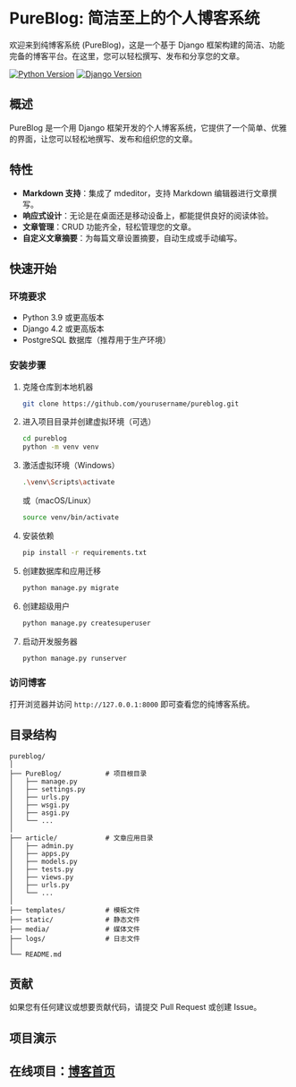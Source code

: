 # PureBlog: 简洁至上的个人博客系统
欢迎来到纯博客系统 (PureBlog)，这是一个基于 Django 框架构建的简洁、功能完备的博客平台。在这里，您可以轻松撰写、发布和分享您的文章。

[![Python Version](https://img.shields.io/badge/python-3.9+-green.svg)](https://www.python.org/)
[![Django Version](https://img.shields.io/badge/django-4.2+-blue.svg)](https://www.djangoproject.com/)
<!-- [![License: MIT](https://img.shields.io/badge/License-MIT-yellow.svg)](https://opensource.org/licenses/MIT) -->

## 概述

PureBlog 是一个用 Django 框架开发的个人博客系统，它提供了一个简单、优雅的界面，让您可以轻松地撰写、发布和组织您的文章。

## 特性

- **Markdown 支持**：集成了 mdeditor，支持 Markdown 编辑器进行文章撰写。
- **响应式设计**：无论是在桌面还是移动设备上，都能提供良好的阅读体验。
- **文章管理**：CRUD 功能齐全，轻松管理您的文章。
- **自定义文章摘要**：为每篇文章设置摘要，自动生成或手动编写。

## 快速开始

### 环境要求

- Python 3.9 或更高版本
- Django 4.2 或更高版本
- PostgreSQL 数据库（推荐用于生产环境）

### 安装步骤

1. 克隆仓库到本地机器
   ```bash
   git clone https://github.com/yourusername/pureblog.git
   ```
2. 进入项目目录并创建虚拟环境（可选）
   ```bash
   cd pureblog
   python -m venv venv
   ```
3. 激活虚拟环境（Windows）
   ```bash
   .\venv\Scripts\activate
   ```
   或（macOS/Linux）
   ```bash
   source venv/bin/activate
   ```
4. 安装依赖
   ```bash
   pip install -r requirements.txt
   ```
5. 创建数据库和应用迁移
   ```bash
   python manage.py migrate
   ```
6. 创建超级用户
   ```bash
   python manage.py createsuperuser
   ```
7. 启动开发服务器
   ```bash
   python manage.py runserver
   ```

### 访问博客

打开浏览器并访问 `http://127.0.0.1:8000` 即可查看您的纯博客系统。

## 目录结构

```
pureblog/
│
├── PureBlog/           # 项目根目录
│   ├── manage.py
│   ├── settings.py
│   ├── urls.py
│   ├── wsgi.py
│   ├── asgi.py
│   └── ...
│
├── article/            # 文章应用目录
│   ├── admin.py
│   ├── apps.py
│   ├── models.py
│   ├── tests.py
│   ├── views.py
│   ├── urls.py
│   └── ...
│
├── templates/          # 模板文件
├── static/             # 静态文件
├── media/              # 媒体文件
├── logs/               # 日志文件
│
└── README.md
```

## 贡献

如果您有任何建议或想要贡献代码，请提交 Pull Request 或创建 Issue。

## 项目演示
在线项目：[博客首页](https://pythond.cn)
---


